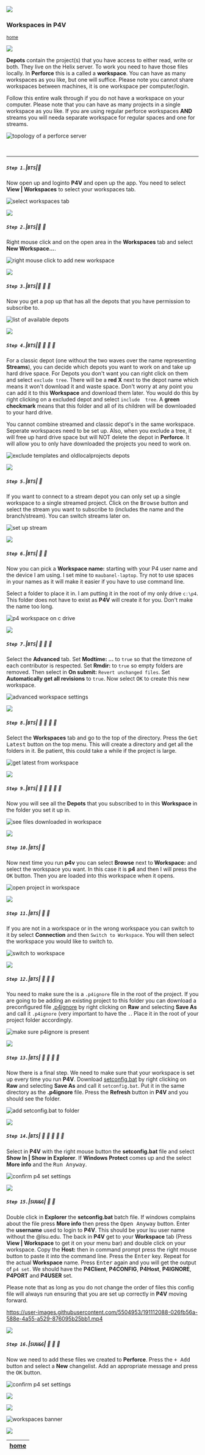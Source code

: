 ![](../images/line3.png)

### Workspaces in P4V

<sub>[home](../README.md#user-content-p4v)</sub>

![](../images/line3.png)

**Depots** contain the project(s) that you have access to either read, write or both.  They live on the Helix server.  To work you need to have those files locally.  In **Perforce** this is a called a **workspace**.  You can have as many workspaces as you like, but one will suffice. Please note you cannot share workspaces between machines, it is one workspace per computer/login.

Follow this entire walk through if you do not have a workspace on your computer.  Please note that you can have as many projects in a single workspace as you like.  If you are using regular perforce workspaces **AND** streams you will needa separate workspace for regular spaces and one for streams.

![topology of a perforce server](images/topology.png)

<br>

---


##### `Step 1.`\|`BTS`|:small_blue_diamond:

Now open up and loginto **P4V** and open up the app.  You need to select **View | Workspaces** to select your workspaces tab.

![select workspaces tab](images/workspacesTab.png)

![](../images/line2.png)

##### `Step 2.`\|`BTS`|:small_blue_diamond: :small_blue_diamond: 

Right mouse click and on the open area in the **Workspaces** tab and select **New Workspace...**.

![right mouse click to add new workspace](images/newWorkspace.png)

![](../images/line2.png)

##### `Step 3.`\|`BTS`|:small_blue_diamond: :small_blue_diamond: :small_blue_diamond:

Now you get a pop up that has all the depots that you have permission to subscribe to. 

![list of available depots](images/whichDepots.png)

![](../images/line2.png)

##### `Step 4.`\|`BTS`|:small_blue_diamond: :small_blue_diamond: :small_blue_diamond: :small_blue_diamond:

For a classic depot (one without the two waves over the name representing **Streams**), you can decide which depots you want to work on and take up hard drive space.  For Depots you don't want you can right click on them and select `exclude tree`.  There will be a **red X** next to the depot name which means it won't download it and waste space.  Don't worry at any point you can add it to this **Workspace** and download them later.  You would do this by right clicking on a excluded depot and select `include  tree`. A **green checkmark** means that this folder and all of its children will be downloaded to your hard drive.

You cannot combine streamed and classic depot's in the same workspace.  Seperate workspaces need to be set up. Also, when you exclude a tree, it will free up hard drive space but will NOT delete the depot in **Perforce**.  It will allow you to only have downloaded the projects you need to work on.

![exclude templates and oldlocalprojects depots](images/excludeTrees.png)

![](../images/line2.png)

##### `Step 5.`\|`BTS`| :small_orange_diamond:

If you want to connect to a stream depot you can only set up a single workspace to a single streamed project.  Click on the <kbd>Browse</kbd> button and select the stream you want to subscribe to (includes the name and the branch/stream). You can switch streams later on.

![set up stream](images/setUpStream.png)

![](../images/line2.png)

##### `Step 6.`\|`BTS`| :small_orange_diamond: :small_blue_diamond:

Now you can pick a **Workspace name:** starting with your P4 user name and the device I am using. I set mine to `maubanel-laptop`.  Try not to use spaces in your names as it will make it easier if you have to use command line.

Select a folder to place it in.  I am putting it in the root of my only drive `c:\p4`. This folder does not have to exist as **P4V** will create it for you. Don't make the name too long.

![p4 workspace on c drive](images/nameWorkspace.png)

![](../images/line2.png)

##### `Step 7.`\|`BTS`| :small_orange_diamond: :small_blue_diamond: :small_blue_diamond:

Select the **Advanced** tab.  Set **Modtime: ...** to `true` so that the timezone of each contributor is respected.  Set **Rmdir:** to `true` so empty folders are removed.  Then select in **On submit:** `Revert unchanged files`.  Set **Automatically get all revisions** to `true`. Now select <kbd>OK</kbd> to create this new workspace.

![advanced workspace settings](images/advancedWorkspaces.png)

![](../images/line2.png)

##### `Step 8.`\|`BTS`| :small_orange_diamond: :small_blue_diamond: :small_blue_diamond: :small_blue_diamond:

Select the **Workspaces** tab and go to the top of the directory.  Press the <kbd>Get Latest</kbd> button on the top menu. This will create a directory and get all the folders in it.  Be patient, this could take a while if the project is large.

![get latest from workspace](images/getLatest.png)

![](../images/line2.png)

##### `Step 9.`\|`BTS`| :small_orange_diamond: :small_blue_diamond: :small_blue_diamond: :small_blue_diamond: :small_blue_diamond:

Now you will see all the **Depots** that you subscribed to in this **Workspace** in the folder you set it up in.

![see files downloaded in workspace](images/seeDepots.png)

![](../images/line2.png)

##### `Step 10.`\|`BTS`| :large_blue_diamond:

Now next time you run **p4v** you can select **Browse** next to **Workspace:** and select the workspace you want.  In this case it is **p4** and then I will press the <kbd>OK</kbd> button.  Then you are loaded into this workspace when it opens.

![open project in workspace](images/loadWorspaceOnBoot.png)

![](../images/line2.png)

##### `Step 11.`\|`BTS`| :large_blue_diamond: :small_blue_diamond: 

If you are not in a workspace or in the wrong workspace you can switch to it by select **Connection** and then `Switch to Workspace`. You will then select the workspace you would like to switch to.

![switch to workspace](images/switchToWorkspace.png)

![](../images/line2.png)

##### `Step 12.`\|`BTS`| :large_blue_diamond: :small_blue_diamond: :small_blue_diamond: 

You need to make sure the is a `.p4ignore` file in the root of the project. If you are going to be adding an existing project to this folder you can download a preconfigured file [.p4ignore](../files/.p4ignore) by right clicking on **Raw** and selecting **Save As** and call it `.p4ignore` (very important to have the `.`.  Place it in the root of your project folder accordingly.

![make sure p4ignore is present](images/sameDirectory.png)

![](../images/line2.png)

##### `Step 13.`\|`BTS`| :large_blue_diamond: :small_blue_diamond: :small_blue_diamond:  :small_blue_diamond: 

Now there is a final step. We need to make sure that your workspace is set up every time you run **P4V**.  Download [setconfig.bat](../files/setconfig.bat) by right clicking on **Raw** and selecting **Save As** and call it `setconfig.bat`. Put it in the same directory as the **.p4ignore** file. Press the **Refresh** button in **P4V** and you should see the folder.

![add setconfig.bat to folder](images/configLocation.png)

![](../images/line2.png)

##### `Step 14.`\|`BTS`| :large_blue_diamond: :small_blue_diamond: :small_blue_diamond: :small_blue_diamond:  :small_blue_diamond: 

Select in **P4V** with the right mouse button the **setconfig.bat** file and select **Show In | Show in Explorer**. If **Windows Protect** comes up and the select **More info** and the <kbd>Run Anyway</kbd>. 

![confirm p4 set settings](images/showInExplorer.png)

![](../images/line2.png)

##### `Step 15.`\|`SUU&G`| :large_blue_diamond: :small_orange_diamond: 

Double click in **Explorer** the **setconfig.bat** batch file. If windows complains about the file press **More info** then press the <kbd>Open Anyway</kbd> button. Enter the **username** used to login to **P4V**.  This should be your lsu user name without the @lsu.edu.  The back in **P4V** get to your **Workspace** tab (Press **View | Workspace** to get it on your menu bar) and double click on your workspace.  Copy the **Host:** then in command prompt press the right mouse button to paste it into the command line. Press the <kbd>Enter</kbd> key.  Repeat for the actual **Workspace** name. Press <kbd>Enter</kbd> again and you will get the output of `p4 set`.  We should have the **P4Client**, **P4CONFIG**, **P4Host**, **P4IGNORE**, **P4PORT** and **P4USER** set.  

Please note that as long as you do not change the order of files this config file will always run ensuring that you are set up correctly in **P4V** moving forward.

https://user-images.githubusercontent.com/5504953/191112088-026fb56a-588e-4a55-a529-876095b25bb1.mp4

![](../images/line2.png)

##### `Step 16.`\|`SUU&G`| :large_blue_diamond: :small_orange_diamond:   :small_blue_diamond: 

Now we need to add these files we created to **Perforce**.  Press the <kbd>+ Add</kbd> button and select a **New** changelist.  Add an appropriate message and press the <kbd>OK</kbd> button.

![confirm p4 set settings](images/newChangelist.png)


![](../images/line2.png)

![](../images/line.png)

![workspaces banner](images/workspacesBanner.png)

![](../images/line.png)

| [home](../README.md#user-content-p4v) |
|---|

